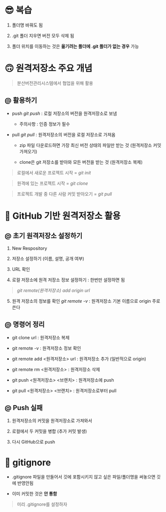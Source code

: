 # 😎 복습

1. 폴더명 바꿔도 됨

2. .git 폴더 지우면 버전 모두 삭제 됨

3. 폴더 위치를 이동하는 것은 **옮기려는 폴더에 .git 폴더가 없는 경우** 가능


# 🙃 원격저장소 주요 개념

> 분산버전관리시스템에서 협업을 위해 활용

## @ 활용하기

  - push *git push* : 로컬 저장소의 버전을 원격저장소로 보냄

    - 주의사항 : 인증 정보가 필수

  - pull *git pull* : 원격저장소의 버전을 로컬 저장소로 가져옴

    - zip 파일 다운로드하면 가장 최신 버전 상태의 파일만 받는 것 (원격저장소 커밋 가져오기)

    - clone은 git 저장소를 받아와 모든 버전을 받는 것 (원격저장소 복제)

  > 로컬에서 새로운 프로젝트 시작 = *git init*

  > 원격에 있는 프로젝트 시작 = *git clone*

  > 프로젝트 개발 중 다른 사람 커밋 받아오기 = *git pull*


# 🙂 GitHub 기반 원격저장소 활용

## @ 초기 원격저장소 설정하기

  1. New Respository

  2. 저장소 설정하기 (이름, 설명, 공개 여부)

  3. URL 확인

  4. 로컬 저장소에 원격 저장소 정보 설정하기 : 한번만 설정하면 됨

  > *git remote(원격저장소) add origin url*

  5. 원격 저장소의 정보를 확인 *git remote -v* : 원격저장소 기본 이름으로 origin 주로 쓴다

## @ 명령어 정리

  - git clone url : 원격저장소 복제

  - git remote -v : 원격저장소 정보 확인

  - git remote add <원격저장소> url : 원격저장소 추가 (일반적으로 origin)

  - git remote rm <원격저장소> : 원격저장소 삭제

  - git push <원격저장소> <브랜치> : 원격저장소에 push

  - git pull <원격저장소> <브랜치> : 원격저장소로부터 pull

## @ Push 실패

  1. 원격저장소의 커밋을 원격저장소로 가져와서

  2. 로컬에서 두 커밋을 병합 (추가 커밋 발생)

  3. 다시 GitHub으로 push


# 🥸 gitignore

- .gitignore 파일을 만들어서 깃에 포함시키지 않고 싶은 파일/폴더명을 써놓으면 깃에 반영안됨

- 이미 커밋한 것은 **안 통함**

> 미리 .gitignore를 설정하자